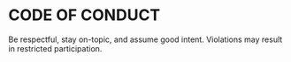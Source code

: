 # CODE OF CONDUCT

Be respectful, stay on-topic, and assume good intent. Violations may result in restricted participation.
